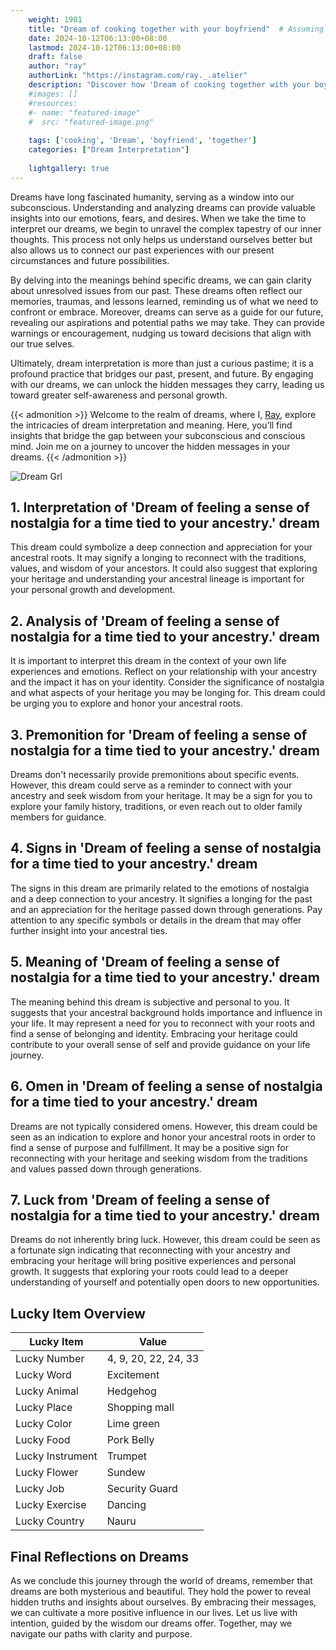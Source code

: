 ```yaml
---
    weight: 1901
    title: "Dream of cooking together with your boyfriend"  # Assuming 'title' column exists
    date: 2024-10-12T06:13:00+08:00
    lastmod: 2024-10-12T06:13:00+08:00
    draft: false
    author: "ray"
    authorLink: "https://instagram.com/ray._.atelier"
    description: "Discover how 'Dream of cooking together with your boyfriend' can interpret your future and uncover its significant meanings in your life."
    #images: []
    #resources:
    #- name: "featured-image"
    #  src: "featured-image.png"
    
    tags: ['cooking', 'Dream', 'boyfriend', 'together']
    categories: ["Dream Interpretation"]
    
    lightgallery: true
---
```

    
Dreams have long fascinated humanity, serving as a window into our subconscious. Understanding and analyzing dreams can provide valuable insights into our emotions, fears, and desires. When we take the time to interpret our dreams, we begin to unravel the complex tapestry of our inner thoughts. This process not only helps us understand ourselves better but also allows us to connect our past experiences with our present circumstances and future possibilities.

By delving into the meanings behind specific dreams, we can gain clarity about unresolved issues from our past. These dreams often reflect our memories, traumas, and lessons learned, reminding us of what we need to confront or embrace. Moreover, dreams can serve as a guide for our future, revealing our aspirations and potential paths we may take. They can provide warnings or encouragement, nudging us toward decisions that align with our true selves.

Ultimately, dream interpretation is more than just a curious pastime; it is a profound practice that bridges our past, present, and future. By engaging with our dreams, we can unlock the hidden messages they carry, leading us toward greater self-awareness and personal growth.

{{< admonition >}}
Welcome to the realm of dreams, where I, [Ray](https://instagram.com/ray._.atelier), explore the intricacies of dream interpretation and meaning. Here, you’ll find insights that bridge the gap between your subconscious and conscious mind. Join me on a journey to uncover the hidden messages in your dreams.
{{< /admonition >}}

![Dream Grl](https://cdn.pixabay.com/photo/2017/11/02/03/35/gothic-2910057_1280.jpg "Dream Grl")

## 1. Interpretation of 'Dream of feeling a sense of nostalgia for a time tied to your ancestry.' dream

This dream could symbolize a deep connection and appreciation for your ancestral roots. It may signify a longing to reconnect with the traditions, values, and wisdom of your ancestors. It could also suggest that exploring your heritage and understanding your ancestral lineage is important for your personal growth and development.

## 2. Analysis of 'Dream of feeling a sense of nostalgia for a time tied to your ancestry.' dream

It is important to interpret this dream in the context of your own life experiences and emotions. Reflect on your relationship with your ancestry and the impact it has on your identity. Consider the significance of nostalgia and what aspects of your heritage you may be longing for. This dream could be urging you to explore and honor your ancestral roots.

## 3. Premonition for 'Dream of feeling a sense of nostalgia for a time tied to your ancestry.' dream

Dreams don't necessarily provide premonitions about specific events. However, this dream could serve as a reminder to connect with your ancestry and seek wisdom from your heritage. It may be a sign for you to explore your family history, traditions, or even reach out to older family members for guidance.

## 4. Signs in 'Dream of feeling a sense of nostalgia for a time tied to your ancestry.' dream

The signs in this dream are primarily related to the emotions of nostalgia and a deep connection to your ancestry. It signifies a longing for the past and an appreciation for the heritage passed down through generations. Pay attention to any specific symbols or details in the dream that may offer further insight into your ancestral ties.

## 5. Meaning of 'Dream of feeling a sense of nostalgia for a time tied to your ancestry.' dream

The meaning behind this dream is subjective and personal to you. It suggests that your ancestral background holds importance and influence in your life. It may represent a need for you to reconnect with your roots and find a sense of belonging and identity. Embracing your heritage could contribute to your overall sense of self and provide guidance on your life journey.

## 6. Omen in 'Dream of feeling a sense of nostalgia for a time tied to your ancestry.' dream

Dreams are not typically considered omens. However, this dream could be seen as an indication to explore and honor your ancestral roots in order to find a sense of purpose and fulfillment. It may be a positive sign for reconnecting with your heritage and seeking wisdom from the traditions and values passed down through generations.

## 7. Luck from 'Dream of feeling a sense of nostalgia for a time tied to your ancestry.' dream

Dreams do not inherently bring luck. However, this dream could be seen as a fortunate sign indicating that reconnecting with your ancestry and embracing your heritage will bring positive experiences and personal growth. It suggests that exploring your roots could lead to a deeper understanding of yourself and potentially open doors to new opportunities.

## Lucky Item Overview
| Lucky Item          | Value              |
|---------------|--------------------|
| Lucky Number        | 4, 9, 20, 22, 24, 33  |
| Lucky Word          | Excitement |
| Lucky Animal        | Hedgehog |
| Lucky Place         | Shopping mall     |
| Lucky Color         | Lime green     |
| Lucky Food          | Pork Belly      |
| Lucky Instrument    | Trumpet |
| Lucky Flower        | Sundew    |
| Lucky Job           | Security Guard       |
| Lucky Exercise      | Dancing  |
| Lucky Country       | Nauru    |


##  Final Reflections on Dreams

As we conclude this journey through the world of dreams, remember that dreams are both mysterious and beautiful. They hold the power to reveal hidden truths and insights about ourselves. By embracing their messages, we can cultivate a more positive influence in our lives. Let us live with intention, guided by the wisdom our dreams offer. Together, may we navigate our paths with clarity and purpose.
